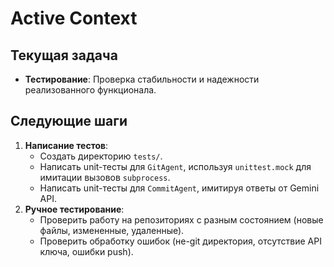 # Active Context

## Текущая задача

- **Тестирование**: Проверка стабильности и надежности реализованного функционала.

## Следующие шаги

1.  **Написание тестов**:
    - Создать директорию `tests/`.
    - Написать unit-тесты для `GitAgent`, используя `unittest.mock` для имитации вызовов `subprocess`.
    - Написать unit-тесты для `CommitAgent`, имитируя ответы от Gemini API.
2.  **Ручное тестирование**:
    - Проверить работу на репозиториях с разным состоянием (новые файлы, измененные, удаленные).
    - Проверить обработку ошибок (не-git директория, отсутствие API ключа, ошибки push).
